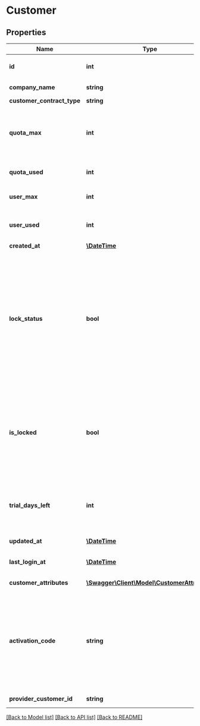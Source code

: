 # Customer

## Properties
Name | Type | Description | Notes
------------ | ------------- | ------------- | -------------
**id** | **int** | Unique identifier for the customer | 
**company_name** | **string** | Company name | 
**customer_contract_type** | **string** | Customer type | 
**quota_max** | **int** | Maximal disc space which can be allocated by customer in bytes. -1 for unlimited | 
**quota_used** | **int** | Used amount of disc space in bytes | 
**user_max** | **int** | Maximal number of users | 
**user_used** | **int** | Number of users which are already allocated. | 
**created_at** | [**\DateTime**](\DateTime.md) | Creation date | 
**lock_status** | **bool** | &#x60;DEPRECATED&#x60;: Customer lock status: * &#x60;false&#x60; - unlocked * &#x60;true&#x60; - locked  Please use &#x60;isLocked&#x60; instead. All users of this customer will be blocked and can not login anymore. (default: &#x60;false&#x60;)  [Deprecated since version 4.7.0] | 
**is_locked** | **bool** | Customer is locked: * &#x60;false&#x60; - unlocked * &#x60;true&#x60; - locked  All users of this customer will be blocked and can not login anymore. (default: &#x60;false&#x60;) | [optional] 
**trial_days_left** | **int** | Number of days left for trial period (relevant only for type &#x60;demo&#x60;) (not used) | [optional] 
**updated_at** | [**\DateTime**](\DateTime.md) | Modification date | [optional] 
**last_login_at** | [**\DateTime**](\DateTime.md) | Date of last seen login for the customer | [optional] 
**customer_attributes** | [**\Swagger\Client\Model\CustomerAttributes**](CustomerAttributes.md) | Customer attributes | [optional] 
**activation_code** | **string** | &#x60;DEPRECATED&#x60;: Customer activation code string: * valid only for types &#x60;free&#x60; and &#x60;demo&#x60; * for &#x60;pay&#x60; customers it is empty  [Deprecated since version 4.8.0] | [optional] 
**provider_customer_id** | **string** | Provider customer ID | [optional] 

[[Back to Model list]](../README.md#documentation-for-models) [[Back to API list]](../README.md#documentation-for-api-endpoints) [[Back to README]](../README.md)


